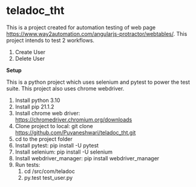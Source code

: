 # teladoc_tht
This is a project created for automation testing of web page https://www.way2automation.com/angularjs-protractor/webtables/.
This project intends to test 2 workflows.
1. Create User
2. Delete User

**Setup**

This is a python project which uses selenium and pytest to power the test suite. This project also uses chrome webdriver.
1. Install python 3.10
2. Install pip 21.1.2 
3. Install chrome web driver: https://chromedriver.chromium.org/downloads
4. Clone project to local: git clone https://github.com/Puvaneshwari/teladoc_tht.git
5. cd to the project folder
6. Install pytest: pip install -U pytest
7. Install selenium: pip install -U selenium
8. Install webdriver_manager: pip install webdriver_manager
9. Run tests: 
   1. cd <project folder>/src/com/teladoc
   2. py.test test_user.py
